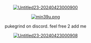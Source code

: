 <p align="center">
<a href="https://ibb.co/f0Myn1V"><img src="https://i.ibb.co/rykzc7K/Untitled23-20240423000900.png" alt="Untitled23-20240423000900" border="0"></a>
  <p align="center">
<a href="https://catbox.moe/"><img src="https://files.catbox.moe/min39u.png" alt="min39u.png"></a>
    <p align="center">
  pukegrind on discord. feel free 2 add me
      <p align="center">
<a href="https://ibb.co/6XyGVV6"><img src="https://i.ibb.co/J3c800X/Untitled23-20240423000908.png" alt="Untitled23-20240423000908" border="0"></a>
